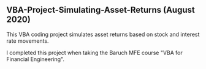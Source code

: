 ## VBA-Project-Simulating-Asset-Returns (August 2020)
This VBA coding project simulates asset returns based on stock and interest rate movements. 

I completed this project when taking the Baruch MFE course "VBA for Financial Engineering". 
